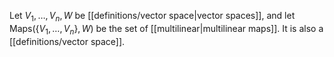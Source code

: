 Let $V_1,\dots,V_n, W$ be [[definitions/vector space|vector spaces]], and let $\text{Maps}(\{V_1,\dots,V_n\}, W)$ be the set of [[multilinear|multilinear maps]]. It is also a [[definitions/vector space]].